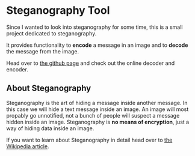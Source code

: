 # Steganography Tool
Since I wanted to look into steganography for some time, this is a small project dedicated to steganography.

It provides functionality to **encode** a message in an image and to **decode** the message from the image.

Head over to [the github page](https://s4jj4d404.github.io/Steganography/) and check out the online decoder and encoder.

## About Steganography

Steganography is the art of hiding a message inside another message. In this case we will hide a text message inside an image.
An image will most propably go unnotified, not a bunch of people will suspect a message hidden inside an image.
Steganography is **no means of encryption**, just a way of hiding data inside an image.

If you want to learn about Steganography in detail head over to [the Wikipedia article](http://en.wikipedia.org/wiki/Steganography).
